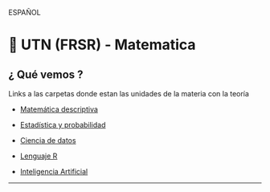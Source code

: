 ESPAÑOL

# :book: UTN (FRSR) - Matematica

## ¿ Qué vemos ?

Links a las carpetas donde estan las unidades de la materia con la teoría

- [Matemática descriptiva](https://github.com/eugenia1984/UTN-FRSR-Matematica/tree/main/matematica_descriptiva)

- [Estadística y probabilidad](https://github.com/eugenia1984/UTN-FRSR-Matematica/tree/main/estadistica_y_probabilidad)

- [Ciencia de datos](https://github.com/eugenia1984/UTN-FRSR-Matematica/tree/main/ciencia_de_datos)

- [Lenguaje R](https://github.com/eugenia1984/UTN-FRSR-Matematica/tree/main/lenguaje_R)

- [Inteligencia Artificial](https://github.com/eugenia1984/UTN-FRSR-Matematica/tree/main/inteligencia_artificial)

---
